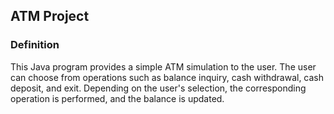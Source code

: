 ## ATM Project
### Definition
This Java program provides a simple ATM simulation to the user. The user can choose from operations such as balance inquiry, cash withdrawal, cash deposit, and exit. Depending on the user's selection, the corresponding operation is performed, and the balance is updated.